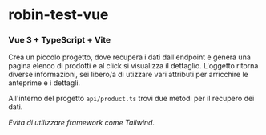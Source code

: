 # robin-test-vue
### Vue 3 + TypeScript + Vite

Crea un piccolo progetto, dove recupera i dati dall'endpoint e genera una pagina elenco di prodotti e al click si visualizza il dettaglio.
L'oggetto ritorna diverse informazioni, sei libero/a di utizzare vari attributi per arricchire le anteprime e i dettagli.

All'interno del progetto ```api/product.ts``` trovi due metodi per il recupero dei dati.


*Evita di utilizzare framework come Tailwind.*